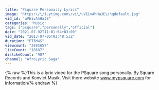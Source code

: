 ```yaml
---
title: "Psquare Personally Lyrics"
image: "https:\/\/i.ytimg.com\/vi\/uVEivAhHaJE\/hqdefault.jpg"
vid_id: "uVEivAhHaJE"
categories: "Music"
tags: ["psquare","personally","official"]
date: "2021-07-02T11:01:54+03:00"
vid_date: "2013-07-05T03:48:53Z"
duration: "PT3M4S"
viewcount: "3885657"
likeCount: "18687"
dislikeCount: "907"
channel: "AfroLyric Saga"
---
```

{% raw %}This is a lyric video for the PSquare song personally. By Square Records and Konvict Musik. Visit there website www.mypsquare.com for information{% endraw %}
